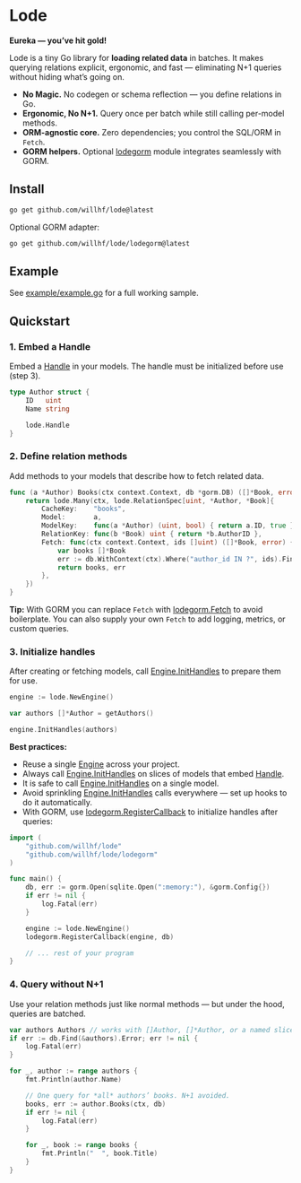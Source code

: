 # Lode

**Eureka — you’ve hit gold!**

Lode is a tiny Go library for **loading related data** in batches. It makes
querying relations explicit, ergonomic, and fast — eliminating N+1 queries
without hiding what’s going on.

- **No Magic.** No codegen or schema reflection — you define relations in Go.
- **Ergonomic, No N+1.** Query once per batch while still calling per-model
  methods.
- **ORM-agnostic core.** Zero dependencies; you control the SQL/ORM in `Fetch`.
- **GORM helpers.** Optional [lodegorm](https://pkg.go.dev/github.com/willhf/lode/lodegorm) module integrates seamlessly with GORM.

## Install

```bash
go get github.com/willhf/lode@latest
```

Optional GORM adapter:

```bash
go get github.com/willhf/lode/lodegorm@latest
```

## Example

See [example/example.go](./example/example.go) for a full working sample.

## Quickstart

### 1. Embed a Handle

Embed a [Handle](https://pkg.go.dev/github.com/willhf/lode#Handle) in your models.
The handle must be initialized before use (step 3).

```go
type Author struct {
	ID   uint
	Name string

	lode.Handle
}
```

### 2. Define relation methods

Add methods to your models that describe how to fetch related data.

```go
func (a *Author) Books(ctx context.Context, db *gorm.DB) ([]*Book, error) {
	return lode.Many(ctx, lode.RelationSpec[uint, *Author, *Book]{
		CacheKey:    "books",
		Model:       a,
		ModelKey:    func(a *Author) (uint, bool) { return a.ID, true },
		RelationKey: func(b *Book) uint { return *b.AuthorID },
		Fetch: func(ctx context.Context, ids []uint) ([]*Book, error) {
			var books []*Book
			err := db.WithContext(ctx).Where("author_id IN ?", ids).Find(&books).Error
			return books, err
		},
	})
}
```

**Tip:** With GORM you can replace `Fetch` with
[lodegorm.Fetch](https://pkg.go.dev/github.com/willhf/lode/lodegorm#Fetch) to
avoid boilerplate. You can also supply your own `Fetch` to add logging, metrics,
or custom queries.

### 3. Initialize handles

After creating or fetching models, call
[Engine.InitHandles](https://pkg.go.dev/github.com/willhf/lode#Engine.InitHandles)
to prepare them for use.

```go
engine := lode.NewEngine()

var authors []*Author = getAuthors()

engine.InitHandles(authors)
```

**Best practices:**
- Reuse a single [Engine](https://pkg.go.dev/github.com/willhf/lode#Engine) across your project.
- Always call [Engine.InitHandles](https://pkg.go.dev/github.com/willhf/lode#Engine.InitHandles) on slices of models that embed [Handle](https://pkg.go.dev/github.com/willhf/lode#Handle).
- It is safe to call [Engine.InitHandles](https://pkg.go.dev/github.com/willhf/lode#Engine.InitHandles) on a single model.
- Avoid sprinkling [Engine.InitHandles](https://pkg.go.dev/github.com/willhf/lode#Engine.InitHandles) calls everywhere — set up hooks to do it
  automatically.
- With GORM, use [lodegorm.RegisterCallback](https://pkg.go.dev/github.com/willhf/lode/lodegorm#RegisterCallback) to initialize handles after queries:

```go
import (
	"github.com/willhf/lode"
	"github.com/willhf/lode/lodegorm"
)

func main() {
	db, err := gorm.Open(sqlite.Open(":memory:"), &gorm.Config{})
	if err != nil {
		log.Fatal(err)
	}

	engine := lode.NewEngine()
	lodegorm.RegisterCallback(engine, db)

	// ... rest of your program
}
```

### 4. Query without N+1

Use your relation methods just like normal methods — but under the hood, queries
are batched.

```go
var authors Authors // works with []Author, []*Author, or a named slice type
if err := db.Find(&authors).Error; err != nil {
	log.Fatal(err)
}

for _, author := range authors {
	fmt.Println(author.Name)

	// One query for *all* authors’ books. N+1 avoided.
	books, err := author.Books(ctx, db)
	if err != nil {
		log.Fatal(err)
	}

	for _, book := range books {
		fmt.Println("  ", book.Title)
	}
}
```

